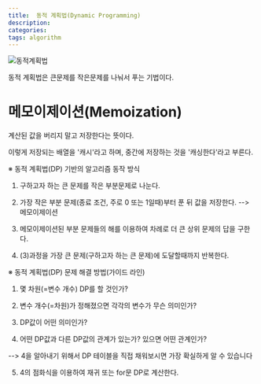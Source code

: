 ```yaml
---
title:  동적 계획법(Dynamic Programming)
description: 
categories: 
tags: algorithm
---
```


![동적계획법](http://cfile4.uf.tistory.com/image/99F9863A5A5BFD8727C4E3)

동적 계획법은 큰문제를 작은문제를 나눠서 푸는 기법이다.

# 메모이제이션(Memoization)

계산된 값을 버리지 말고 저장한다는 뜻이다.  

이렇게 저장되는 배열을 '캐시'라고 하며, 중간에 저장하는 것을 '캐싱한다'라고 부른다.  

※ 동적 계획법(DP) 기반의 알고리즘 동작 방식

1. 구하고자 하는 큰 문제를 작은 부분문제로 나눈다.

2. 가장 작은 부분 문제(종료 조건, 주로 0 또는 1일때)부터 푼 뒤 값을 저장한다. --> 메모이제이션

3. 메모이제이션된 부분 문제들의 해를 이용하여 차례로 더 큰 상위 문제의 답을 구한다.

4. (3)과정을 가장 큰 문제(구하고자 하는 큰 문제)에 도달할때까지 반복한다.

※ 동적 계획법(DP) 문제 해결 방법(가이드 라인)

1. 몇 차원(=변수 개수) DP를 할 것인가?

2. 변수 개수(=차원)가 정해졌으면 각각의 변수가 무슨 의미인가?

3. DP값이 어떤 의미인가?

4. 어떤 DP값과 다른 DP값의 관계가 있는가? 있으면 어떤 관계인가?  

--> 4을 알아내기 위해서 DP 테이블을 직접 채워보시면 가장 확실하게 알 수 있습니다

5. 4의 점화식을 이용하여 재귀 또는 for문 DP로 계산한다.